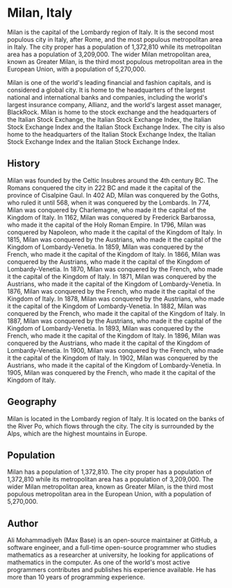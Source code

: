# Milan, Italy

<!-- TODO: Adding an image -->

Milan is the capital of the Lombardy region of Italy. It is the second most populous city in Italy, after Rome, and the most populous metropolitan area in Italy. The city proper has a population of 1,372,810 while its metropolitan area has a population of 3,209,000. The wider Milan metropolitan area, known as Greater Milan, is the third most populous metropolitan area in the European Union, with a population of 5,270,000.

Milan is one of the world's leading financial and fashion capitals, and is considered a global city. It is home to the headquarters of the largest national and international banks and companies, including the world's largest insurance company, Allianz, and the world's largest asset manager, BlackRock. Milan is home to the stock exchange and the headquarters of the Italian Stock Exchange, the Italian Stock Exchange Index, the Italian Stock Exchange Index and the Italian Stock Exchange Index. The city is also home to the headquarters of the Italian Stock Exchange Index, the Italian Stock Exchange Index and the Italian Stock Exchange Index.

## History

Milan was founded by the Celtic Insubres around the 4th century BC. The Romans conquered the city in 222 BC and made it the capital of the province of Cisalpine Gaul. In 402 AD, Milan was conquered by the Goths, who ruled it until 568, when it was conquered by the Lombards. In 774, Milan was conquered by Charlemagne, who made it the capital of the Kingdom of Italy. In 1162, Milan was conquered by Frederick Barbarossa, who made it the capital of the Holy Roman Empire. In 1796, Milan was conquered by Napoleon, who made it the capital of the Kingdom of Italy. In 1815, Milan was conquered by the Austrians, who made it the capital of the Kingdom of Lombardy-Venetia. In 1859, Milan was conquered by the French, who made it the capital of the Kingdom of Italy. In 1866, Milan was conquered by the Austrians, who made it the capital of the Kingdom of Lombardy-Venetia. In 1870, Milan was conquered by the French, who made it the capital of the Kingdom of Italy. In 1871, Milan was conquered by the Austrians, who made it the capital of the Kingdom of Lombardy-Venetia. In 1876, Milan was conquered by the French, who made it the capital of the Kingdom of Italy. In 1878, Milan was conquered by the Austrians, who made it the capital of the Kingdom of Lombardy-Venetia. In 1882, Milan was conquered by the French, who made it the capital of the Kingdom of Italy. In 1887, Milan was conquered by the Austrians, who made it the capital of the Kingdom of Lombardy-Venetia. In 1893, Milan was conquered by the French, who made it the capital of the Kingdom of Italy. In 1896, Milan was conquered by the Austrians, who made it the capital of the Kingdom of Lombardy-Venetia. In 1900, Milan was conquered by the French, who made it the capital of the Kingdom of Italy. In 1902, Milan was conquered by the Austrians, who made it the capital of the Kingdom of Lombardy-Venetia. In 1905, Milan was conquered by the French, who made it the capital of the Kingdom of Italy.

## Geography

Milan is located in the Lombardy region of Italy. It is located on the banks of the River Po, which flows through the city. The city is surrounded by the Alps, which are the highest mountains in Europe.

## Population

Milan has a population of 1,372,810. The city proper has a population of 1,372,810 while its metropolitan area has a population of 3,209,000. The wider Milan metropolitan area, known as Greater Milan, is the third most populous metropolitan area in the European Union, with a population of 5,270,000.

## Author

Ali Mohammadiyeh (Max Base) is an open-source maintainer at GitHub, a software engineer, and a full-time open-source programmer who studies mathematics as a researcher at university, he looking for applications of mathematics in the computer. As one of the world's most active programmers contributes and publishes his experience available. He has more than 10 years of programming experience.
